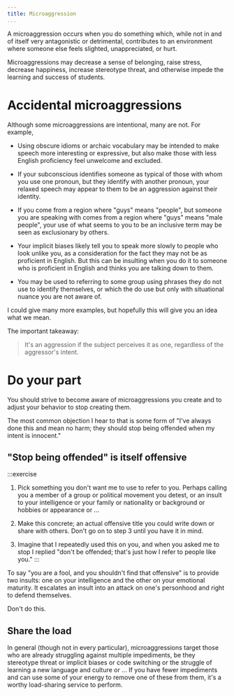 ```yaml
---
title: Microaggression
...
```


A microaggression occurs when you do something which, while not in and of itself very antagonistic or detrimental, contributes to an environment where someone else feels slighted, unappreciated, or hurt.

Microaggressions may 
decrease a sense of belonging,
raise stress,
decrease happiness,
increase stereotype threat,
and otherwise impede the learning and success of students.

# Accidental microaggressions

Although some microaggressions are intentional, many are not. For example,

- Using obscure idioms or archaic vocabulary may be intended to make speech more interesting or expressive, but also make those with less English proficiency feel unwelcome and excluded.

- If your subconscious identifies someone as typical of those with whom you use one pronoun, but they identify with another pronoun, your relaxed speech may appear to them to be an aggression against their identity.

- If you come from a region where "guys" means "people", but someone you are speaking with comes from a region where "guys" means "male people", your use of what seems to you to be an inclusive term may be seen as exclusionary by others.

- Your implicit biases likely tell you to speak more slowly to people who look unlike you, as a consideration for the fact they may not be as proficient in English. But this can be insulting when you do it to someone who is proficient in English and thinks you are talking down to them.

- You may be used to referring to some group using phrases they do not use to identify themselves, or which the do use but only with situational nuance you are not aware of.

I could give many more examples, but hopefully this will give you an idea what we mean.

The important takeaway:

> It's an aggression if the subject perceives it as one, regardless of the aggressor's intent.

# Do your part

You should strive to become aware of microaggressions you create
and to adjust your behavior to stop creating them.

The most common objection I hear to that is some form of "I've always done this and mean no harm; they should stop being offended when my intent is innocent."

## "Stop being offended" is itself offensive

:::exercise
1. Pick something you don't want me to use to refer to you.
    Perhaps calling you a member of a group or political movement you detest, or an insult to your intelligence or your family or nationality or background or hobbies or appearance or ...

2.  Make this concrete; an actual offensive title you could write down or share with others. Don't go on to step 3 until you have it in mind.

3.  Imagine that I repeatedly used this on you, and when you asked me to stop I replied "don't be offended; that's just how I refer to people like you."
:::

To say "you are a fool, and you shouldn't find that offensive" is to provide two insults: one on your intelligence and the other on your emotional maturity. It escalates an insult into an attack on one's personhood and right to defend themselves.

Don't do this.

## Share the load

In general (though not in every particular),
microaggressions target those who are already struggling against multiple impediments,
be they stereotype threat or implicit biases or code switching or the struggle of learning a new language and culture or ...
If you have fewer impediments and can use some of your energy to remove one of these from them, it's a worthy load-sharing service to perform.

